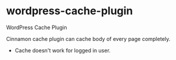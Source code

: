 # wordpress-cache-plugin
WordPress Cache Plugin

Cinnamon cache plugin can cache body of every page completely.
- Cache doesn't work for logged in user.
